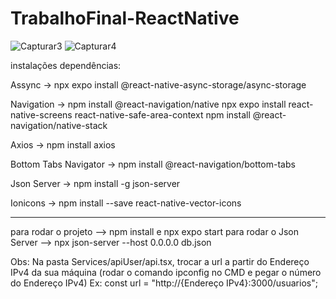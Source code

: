 # TrabalhoFinal-ReactNative
![Capturar3](https://github.com/danilofariaspereira/TrabalhoFinalReactNative/assets/143275664/4e762dba-dcbc-4056-97c6-e893b874320a)
![Capturar4](https://github.com/danilofariaspereira/TrabalhoFinalReactNative/assets/143275664/3de829b4-96e7-4511-b53d-4df9cdf4e434)


instalações dependências:

Assync -> npx expo install @react-native-async-storage/async-storage

Navigation -> npm install @react-navigation/native npx expo install react-native-screens react-native-safe-area-context npm install @react-navigation/native-stack

Axios -> npm install axios

Bottom Tabs Navigator -> npm install @react-navigation/bottom-tabs

Json Server -> npm install -g json-server

Ionicons -> npm install --save react-native-vector-icons

-------------------

para rodar o projeto --> npm install e npx expo start
para rodar o Json Server --> npx json-server --host 0.0.0.0 db.json

Obs: Na pasta Services/apiUser/api.tsx, trocar a url a partir do Endereço IPv4 da sua máquina (rodar o comando ipconfig no CMD e pegar o número do Endereço IPv4)
Ex: const url = "http://{Endereço IPv4}:3000/usuarios";

